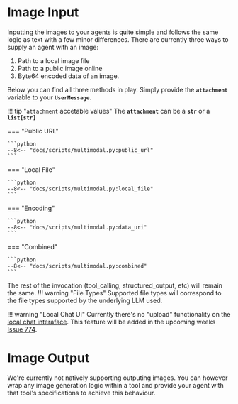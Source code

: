 # Image Input

Inputting the images to your agents is quite simple and follows the same logic as text with a few minor differences. There are currently three ways to supply an agent with an image:

1. Path to a local image file
2. Path to a public image online
3. Byte64 encoded data of an image.


Below you can find all three methods in play. Simply provide the **`attachment`** variable to your **`UserMessage`**.

!!! tip "`attachment` accetable values"
    The **`attachment`** can be a **`str`** or a **`list[str]`**

=== "Public URL"

    ```python
    --8<-- "docs/scripts/multimodal.py:public_url"
    ```

=== "Local File"

    ```python
    --8<-- "docs/scripts/multimodal.py:local_file"
    ```

=== "Encoding"

    ```python
    --8<-- "docs/scripts/multimodal.py:data_uri"
    ```

=== "Combined"

    ```python
    --8<-- "docs/scripts/multimodal.py:combined"
    ```

The rest of the invocation (tool_calling, structured_output, etc) will remain the same.
!!! warning "File Types"
    Supported file types will correspond to the file types supported by the underlying LLM used.

!!! warning "Local Chat UI"
    Currently there's no "upload" functionality on the [local chat interaface](../../human_in_the_loop/local_chat_ui.md). This feature will be added in the upcoming weeks [Issue 774](https://github.com/RailtownAI/railtracks/issues/774).

# Image Output
We're currently not natively supporting outputing images. You can however wrap any image generation logic within a tool and provide your agent with that tool's specifications to achieve this behaviour.